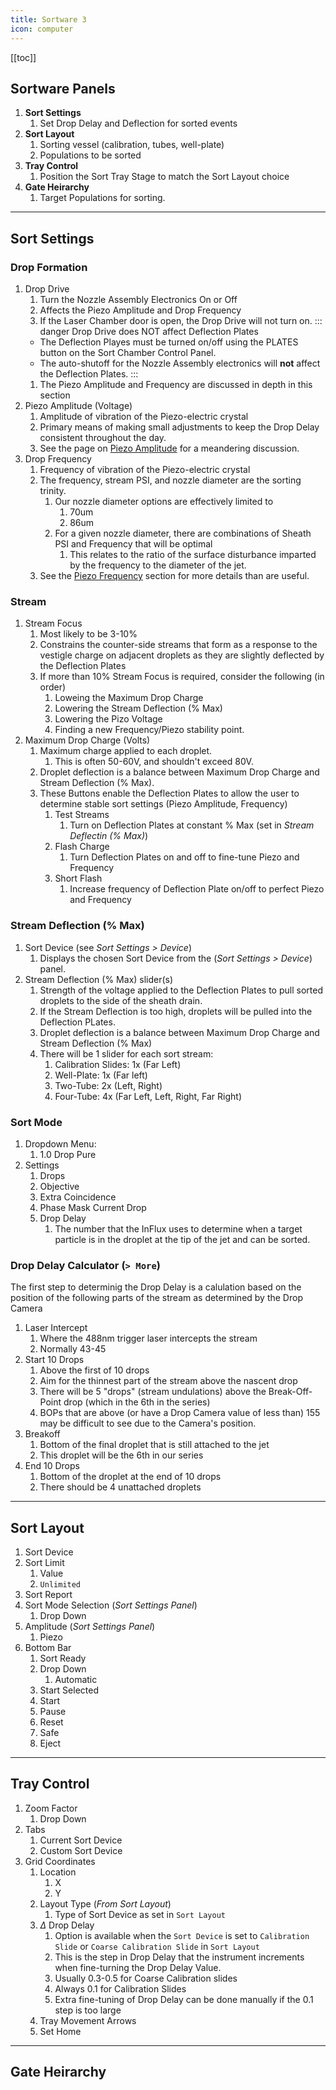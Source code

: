 ```yaml
---
title: Sortware 3
icon: computer
---
```




<!-- Reference Links -->
<!-- Page Links -->
[piezo-amp]: ./flight-sortie-piezo.md "Piezo Amplitude (V)"
[piezo-freq]: ./flight-sortie-frequency.md "Piezo Frquency (kHz)"
<!-- Image Links -->

<!-- End Ref Links -->


[[toc]]

## Sortware Panels

1.  **Sort Settings**
    1.  Set Drop Delay and Deflection for sorted events
2.  **Sort Layout**
    1.  Sorting vessel (calibration, tubes, well-plate)
    2.  Populations to be sorted
3.  **Tray Control**
    1.  Position the Sort Tray Stage to match the Sort Layout choice  
4.  **Gate Heirarchy**
    1.  Target Populations for sorting.

---

## Sort Settings

### Drop Formation

1.  Drop Drive
    1.  Turn the Nozzle Assembly Electronics On or Off
    2.  Affects the Piezo Amplitude and Drop Frequency
    3.  If the Laser Chamber door is open, the Drop Drive will not turn on.
    ::: danger Drop Drive does NOT affect Deflection Plates
    -   The Deflection Playes must be turned on/off using the PLATES button on the Sort Chamber Control Panel.
    -   The auto-shutoff for the Nozzle Assembly electronics will **not** affect the Deflection Plates. 
    :::
    1.  The Piezo Amplitude and Frequency are discussed in depth in this section
2.  Piezo Amplitude (Voltage)
    1.  Amplitude of vibration of the Piezo-electric crystal
    2.  Primary means of making small adjustments to keep the Drop Delay consistent throughout the day.
    3.  See the page on [Piezo Amplitude][piezo-amp] for a meandering discussion.
3.  Drop Frequency
    1.  Frequency of vibration of the Piezo-electric crystal
    2.  The frequency, stream PSI, and nozzle diameter are the sorting trinity.
        1.  Our nozzle diameter options are effectively limited to
            1.  70um
            2.  86um
        2.  For a given nozzle diameter, there are combinations of Sheath PSI and Frequency that will be optimal
            1.  This relates to the ratio of the surface disturbance imparted by the frequency to the diameter of the jet.
    3.  See the [Piezo Frequency][piezo-freq] section for more details than are useful.

### Stream

1.  Stream Focus
    1.  Most likely to be 3-10%
    2.  Constrains the counter-side streams that form as a response to the vestigle charge on adjacent droplets as they are slightly deflected by the Deflection Plates
    1.  If more than 10% Stream Focus is required, consider the following (in order)
        1.  Loweing the Maximum Drop Charge
        2.  Lowering the Stream Deflection (% Max)
        3.  Lowering the Pizo Voltage
        4.  Finding a new Frequency/Piezo stability point.
2.  Maximum Drop Charge (Volts)
    1.  Maximum charge applied to each droplet.
        1.  This is often 50-60V, and shouldn't exceed 80V.
    2.  Droplet deflection is a balance between Maximum Drop Charge and Stream Deflection (% Max).
    3.  These Buttons enable the Deflection Plates to allow the user to determine stable sort settings (Piezo Amplitude, Frequency)
        1.  Test Streams
            1.  Turn on Deflection Plates at constant % Max (set in *Stream Deflectin (% Max)*)
        2.  Flash Charge
            1.  Turn Deflection Plates on and off to fine-tune Piezo and Frequency
        3.  Short Flash
            1.  Increase frequency of Deflection Plate on/off to perfect Piezo and Frequency

### Stream Deflection (% Max)

1.  Sort Device (see *Sort Settings > Device*)
    1.  Displays the chosen Sort Device from the (*Sort Settings > Device*) panel.
2.  Stream Deflection (% Max) slider(s)
    1.  Strength of the voltage applied to the Deflection Plates to pull sorted droplets to the side of the sheath drain.
    2.  If the Stream Deflection is too high, droplets will be pulled into the Deflection PLates.
    3.  Droplet deflection is a balance between Maximum Drop Charge and Stream Deflection (% Max)
    4.  There will be 1 slider for each sort stream:
        1.  Calibration Slides: 1x (Far Left)
        2.  Well-Plate: 1x (Far left)
        3.  Two-Tube: 2x (Left, Right)
        4.  Four-Tube: 4x (Far Left, Left, Right, Far Right)


### Sort Mode

1.  Dropdown Menu:
    1.  1.0 Drop Pure
2.  Settings
    1.  Drops
    2.  Objective
    3.  Extra Coincidence
    4.  Phase Mask Current Drop
    5.  Drop Delay
        1.  The number that the InFlux uses to determine when a target particle is in the droplet at the tip of the jet and can be sorted.


### Drop Delay Calculator (`> More`)

The first step to determinig the Drop Delay is a calulation based on the position of the following parts of the stream as determined by the Drop Camera

1.  Laser Intercept
    1.  Where the 488nm trigger laser intercepts the stream
    2.  Normally 43-45
2.  Start 10 Drops
    1.  Above the first of 10 drops
    2.  Aim for the thinnest part of the stream above the nascent drop
    3.  There will be 5 "drops" (stream undulations) above the Break-Off-Point drop (which in the 6th in the series)
    4.  BOPs that are above (or have a Drop Camera value of less than) 155 may be difficult to see due to the Camera's position.
3.  Breakoff
    1.  Bottom of the final droplet that is still attached to the jet
    2.  This droplet will be the 6th in our series
4.  End 10 Drops
    1.  Bottom of the droplet at the end of 10 drops
    2.  There should be 4 unattached droplets

---

## Sort Layout

1.  Sort Device
2.  Sort Limit
    1.  Value
    2.  `Unlimited`
3.  Sort Report
4.  Sort Mode Selection (*Sort Settings Panel*)
    1.  Drop Down
5.  Amplitude (*Sort Settings Panel*)
    1.  Piezo
6.  Bottom Bar
    1.  Sort Ready
    2.  Drop Down
        1.  Automatic
    3.  Start Selected
    4.  Start
    5.  Pause
    6.  Reset
    7.  Safe
    8.  Eject

---

## Tray Control

1.  Zoom Factor
    1.  Drop Down
2.  Tabs
    1.  Current Sort Device
    2.  Custom Sort Device
3.  Grid Coordinates
    1.  Location
        1.  X
        2.  Y
    2.  Layout Type (*From Sort Layout*)
        1.  Type of Sort Device as set in `Sort Layout`
    3.  $\Delta$ Drop Delay
        1.  Option is available when the `Sort Device` is set to `Calibration Slide` or `Coarse Calibration Slide` in `Sort Layout`
        2.  This is the step in Drop Delay that the instrument increments when fine-turning the Drop Delay Value.
        3.  Usually 0.3-0.5 for Coarse Calibration slides
        4.  Always 0.1 for Calibration Slides
        5.  Extra fine-tuning of Drop Delay can be done manually if the 0.1 step is too large
    4.  Tray Movement Arrows
    5.  Set Home

---

## Gate Heirarchy


